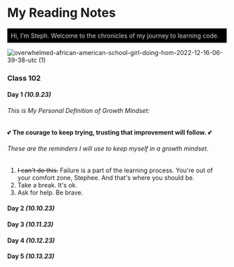 # My Reading Notes 

<div style="background-color: black; color:lightgray; padding: 8px;">
Hi, I'm Steph. Welcome to the chronicles of my journey to learning code.
</div>

![overwhelmed-african-american-school-girl-doing-hom-2022-12-16-06-39-38-utc (1)](https://github.com/StepheeGee/reading-notes/assets/146587839/dfe735e7-f1dd-4567-a658-365c6b754591)



### Class 102

#### Day 1 *(10.9.23)*

###### This is My Personal Definition of Growth Mindset:
:two_hearts: 	**The courage to keep trying, trusting that improvement will follow.** :two_hearts:

###### These are the reminders I will use to keep myself in a growth mindset.
1. 	~~I can't do this.~~ Failure is a part of the learning process. You're out of your comfort zone, Stephee. And that's where you should be.
2. Take a break. It's ok. 
3. Ask for help. Be brave. 




#### Day 2 *(10.10.23)*

#### Day 3 *(10.11.23)*

#### Day 4 *(10.12.23)*

#### Day 5 *(10.13.23)*



